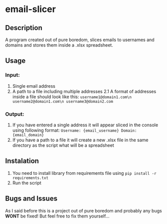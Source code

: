 # email-slicer
## Description
A program created out of pure boredom, slices emails to usernames and domains and stores them inside a .xlsx spreadsheet.

## Usage
### Input:
1. Single email address
2. A path to a file including multiple addresses
2.1 A format of addresses inside a file should look like this:
`username1@domain1.com\n
username2@domain1.com\n
username3@domain2.com`

### Output:
1. If you have entered a single address it will appear sliced in the console using following format: `Username: {email_username} Domain: {email_domain}`
2. If you have a path to a file it will create a new .xlsx file in the same directory as the script what will be a spreadsheet

## Instalation
1. You need to install library from requirements file using `pip install -r requirements.txt`
2. Run the script

## Bugs and Issues
As I said before this is a project out of pure boredom and probably any bugs **WONT** be fixed!
But feel free to fix them yourself...
